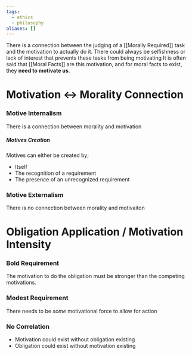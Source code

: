 ```yaml
---
tags:
  - ethics
  - philosophy
aliases: []
---
```

There is a connection between the judging of a [[Morally Required]] task and the motivation to actually do it. 
There could always be selfishness or lack of interest that prevents these tasks from being motivating
It is often said that [[Moral Facts]] are this motivation, and for moral facts to exist, they **need to motivate us**.
# Motivation <-> Morality Connection
### Motive Internalism
There is a connection between morality and motivation
##### Motives Creation
Motives can either be created by;
- Itself
- The recognition of a requirement
- The presence of an unrecognized requirement
### Motive Externalism
There is no connection between morality and motivaiton
# Obligation Application / Motivation Intensity
### Bold Requirement
The motivation to do the obligation must be stronger than the competing motivations.
### Modest Requirement
There needs to be *some* motivational force to allow for action
### No Correlation
- Motivation could exist without obligation existing
- Obligation could exist without motivation existing